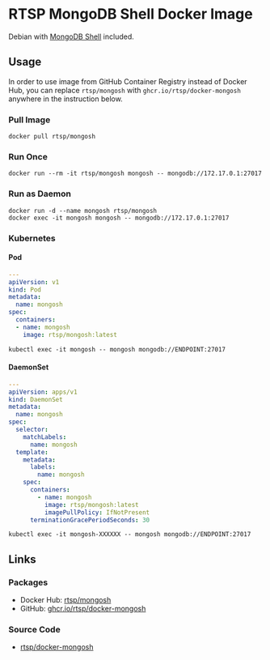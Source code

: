 # RTSP MongoDB Shell Docker Image

Debian with [MongoDB Shell](https://docs.mongodb.com/mongodb-shell/) included.


## Usage

In order to use image from GitHub Container Registry instead of Docker Hub, you can replace `rtsp/mongosh` with `ghcr.io/rtsp/docker-mongosh` anywhere in the instruction below.

### Pull Image

```ShellSession
docker pull rtsp/mongosh
```

### Run Once

```ShellSession
docker run --rm -it rtsp/mongosh mongosh -- mongodb://172.17.0.1:27017
```

### Run as Daemon

```ShellSession
docker run -d --name mongosh rtsp/mongosh
docker exec -it mongosh mongosh -- mongodb://172.17.0.1:27017
```


### Kubernetes

#### Pod

```yaml
---
apiVersion: v1
kind: Pod
metadata:
  name: mongosh
spec:
  containers:
  - name: mongosh
    image: rtsp/mongosh:latest
```

```ShellSession
kubectl exec -it mongosh -- mongosh mongodb://ENDPOINT:27017
```

#### DaemonSet

```yaml
---
apiVersion: apps/v1
kind: DaemonSet
metadata:
  name: mongosh
spec:
  selector:
    matchLabels:
      name: mongosh
  template:
    metadata:
      labels:
        name: mongosh
    spec:
      containers:
        - name: mongosh
          image: rtsp/mongosh:latest
          imagePullPolicy: IfNotPresent
      terminationGracePeriodSeconds: 30
```

```ShellSession
kubectl exec -it mongosh-XXXXXX -- mongosh mongodb://ENDPOINT:27017
```


## Links

### Packages

- Docker Hub: [rtsp/mongosh](https://hub.docker.com/r/rtsp/mongosh/)
- GitHub: [ghcr.io/rtsp/docker-mongosh](https://github.com/rtsp/docker-mongosh/pkgs/container/docker-mongosh)

### Source Code

- [rtsp/docker-mongosh](https://github.com/rtsp/docker-mongosh)
